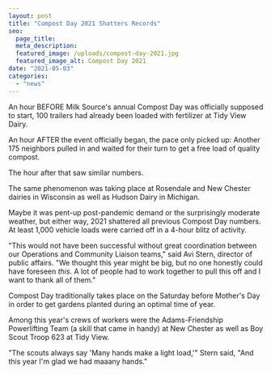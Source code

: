 ```yaml
---
layout: post
title: "Compost Day 2021 Shatters Records"
seo:
  page_title:
  meta_description:
  featured_image: /uploads/compost-day-2021.jpg
  featured_image_alt: Compost Day 2021
date: "2021-05-03"
categories: 
  - "news"
---
```


An hour BEFORE Milk Source's annual Compost Day was officially supposed to start, 100 trailers had already been loaded with fertilizer at Tidy View Dairy.

An hour AFTER the event officially began, the pace only picked up: Another 175 neighbors pulled in and waited for their turn to get a free load of quality compost.

The hour after that saw similar numbers.

The same phenomenon was taking place at Rosendale and New Chester dairies in Wisconsin as well as Hudson Dairy in Michigan.

Maybe it was pent-up post-pandemic demand or the surprisingly moderate weather, but either way, 2021 shattered all previous Compost Day numbers. At least 1,000 vehicle loads were carried off in a 4-hour blitz of activity.

"This would not have been successful without great coordination between our Operations and Community Liaison teams," said Avi Stern, director of public affairs. "We thought this year might be big, but no one honestly could have foreseen _this_. A lot of people had to work together to pull this off and I want to thank all of them."

Compost Day traditionally takes place on the Saturday before Mother's Day in order to get gardens planted during an optimal time of year.

Among this year's crews of workers were the Adams-Friendship Powerlifting Team (a skill that came in handy) at New Chester as well as Boy Scout Troop 623 at Tidy View.

"The scouts always say 'Many hands make a light load,'" Stern said, "And this year I'm glad we had maaany hands."
